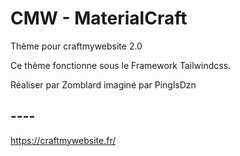 # CMW - MaterialCraft

Thème pour craftmywebsite 2.0 

Ce thème fonctionne sous le Framework Tailwindcss.

Réaliser par Zomblard imaginé par PinglsDzn

## ----
https://craftmywebsite.fr/
